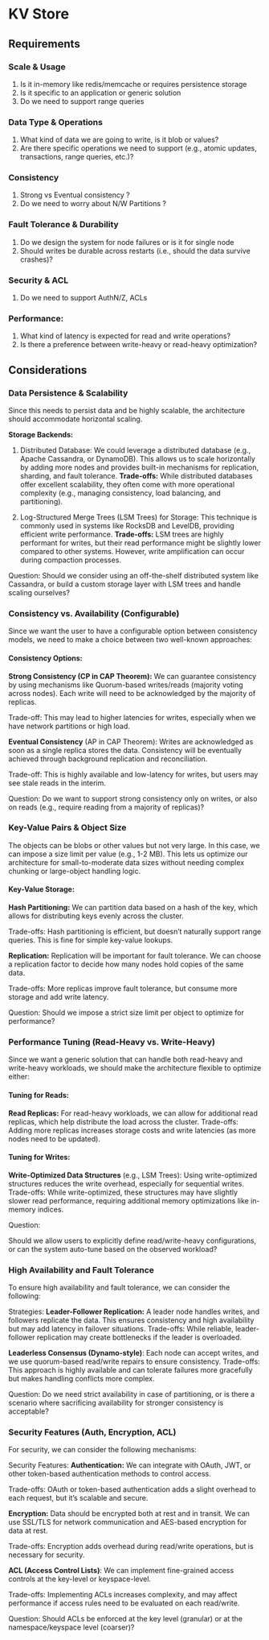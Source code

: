 # KV Store

## Requirements
### Scale & Usage
1. Is it in-memory like redis/memcache or requires persistence storage
2. Is it specific to an application or generic solution
3. Do we need to support range queries

### Data Type & Operations
1. What kind of data we are going to write, is it blob or values?
2. Are there specific operations we need to support (e.g., atomic updates, transactions, range queries, etc.)?

### Consistency
1. Strong vs Eventual consistency ?
2. Do we need to worry about N/W Partitions ?

### Fault Tolerance & Durability
1. Do we design the system for node failures or is it for single node
2. Should writes be durable across restarts (i.e., should the data survive crashes)?

### Security & ACL
1. Do we need to support AuthN/Z, ACLs

### Performance:
1. What kind of latency is expected for read and write operations?
2. Is there a preference between write-heavy or read-heavy optimization?


## Considerations
### Data Persistence & Scalability
Since this needs to persist data and be highly scalable, the architecture should accommodate horizontal scaling.

**Storage Backends:** 
1. Distributed Database: We could leverage a distributed database (e.g., Apache Cassandra, or DynamoDB). This allows us to scale horizontally by adding more nodes and provides built-in mechanisms for replication, sharding, and fault tolerance. 
   **Trade-offs:** While distributed databases offer excellent scalability, they often come with more operational complexity (e.g., managing consistency, load balancing, and partitioning).

2. Log-Structured Merge Trees (LSM Trees) for Storage: This technique is commonly used in systems like RocksDB and LevelDB, providing efficient write performance.
   **Trade-offs:** LSM trees are highly performant for writes, but their read performance might be slightly lower compared to other systems. However, write amplification can occur during compaction processes.

Question:
Should we consider using an off-the-shelf distributed system like Cassandra, or build a custom storage layer with LSM trees and handle scaling ourselves?

### Consistency vs. Availability (Configurable)
Since we want the user to have a configurable option between consistency models, we need to make a choice between two well-known approaches:

#### Consistency Options:
**Strong Consistency (CP in CAP Theorem):** We can guarantee consistency by using mechanisms like Quorum-based writes/reads (majority voting across nodes). Each write will need to be acknowledged by the majority of replicas.

Trade-off: This may lead to higher latencies for writes, especially when we have network partitions or high load.

**Eventual Consistency** (AP in CAP Theorem): Writes are acknowledged as soon as a single replica stores the data. Consistency will be eventually achieved through background replication and reconciliation.

Trade-off: This is highly available and low-latency for writes, but users may see stale reads in the interim.

Question:
Do we want to support strong consistency only on writes, or also on reads (e.g., require reading from a majority of replicas)?

### Key-Value Pairs & Object Size
The objects can be blobs or other values but not very large. In this case, we can impose a size limit per value (e.g., 1-2 MB). This lets us optimize our architecture for small-to-moderate data sizes without needing complex chunking or large-object handling logic.

#### Key-Value Storage:
**Hash Partitioning:** We can partition data based on a hash of the key, which allows for distributing keys evenly across the cluster.

Trade-offs: Hash partitioning is efficient, but doesn’t naturally support range queries. This is fine for simple key-value lookups.

**Replication:** Replication will be important for fault tolerance. We can choose a replication factor to decide how many nodes hold copies of the same data.

Trade-offs: More replicas improve fault tolerance, but consume more storage and add write latency.

Question:
Should we impose a strict size limit per object to optimize for performance?

### Performance Tuning (Read-Heavy vs. Write-Heavy)
Since we want a generic solution that can handle both read-heavy and write-heavy workloads, we should make the architecture flexible to optimize either:

#### Tuning for Reads:
**Read Replicas:** For read-heavy workloads, we can allow for additional read replicas, which help distribute the load across the cluster.
Trade-offs: Adding more replicas increases storage costs and write latencies (as more nodes need to be updated).

#### Tuning for Writes:
**Write-Optimized Data Structures** (e.g., LSM Trees): Using write-optimized structures reduces the write overhead, especially for sequential writes.
Trade-offs: While write-optimized, these structures may have slightly slower read performance, requiring additional memory optimizations like in-memory indices.

Question:

Should we allow users to explicitly define read/write-heavy configurations, or can the system auto-tune based on the observed workload?

### High Availability and Fault Tolerance
To ensure high availability and fault tolerance, we can consider the following:

Strategies:
**Leader-Follower Replication:** A leader node handles writes, and followers replicate the data. This ensures consistency and high availability but may add latency in failover situations.
Trade-offs: While reliable, leader-follower replication may create bottlenecks if the leader is overloaded.

**Leaderless Consensus (Dynamo-style)**: Each node can accept writes, and we use quorum-based read/write repairs to ensure consistency.
Trade-offs: This approach is highly available and can tolerate failures more gracefully but makes handling conflicts more complex.

Question:
Do we need strict availability in case of partitioning, or is there a scenario where sacrificing availability for stronger consistency is acceptable?

### Security Features (Auth, Encryption, ACL)
For security, we can consider the following mechanisms:

Security Features:
**Authentication:** We can integrate with OAuth, JWT, or other token-based authentication methods to control access.

Trade-offs: OAuth or token-based authentication adds a slight overhead to each request, but it’s scalable and secure.

**Encryption:** Data should be encrypted both at rest and in transit. We can use SSL/TLS for network communication and AES-based encryption for data at rest.

Trade-offs: Encryption adds overhead during read/write operations, but is necessary for security.

**ACL (Access Control Lists)**: We can implement fine-grained access controls at the key-level or keyspace-level.

Trade-offs: Implementing ACLs increases complexity, and may affect performance if access rules need to be evaluated on each read/write.

Question:
Should ACLs be enforced at the key level (granular) or at the namespace/keyspace level (coarser)?

